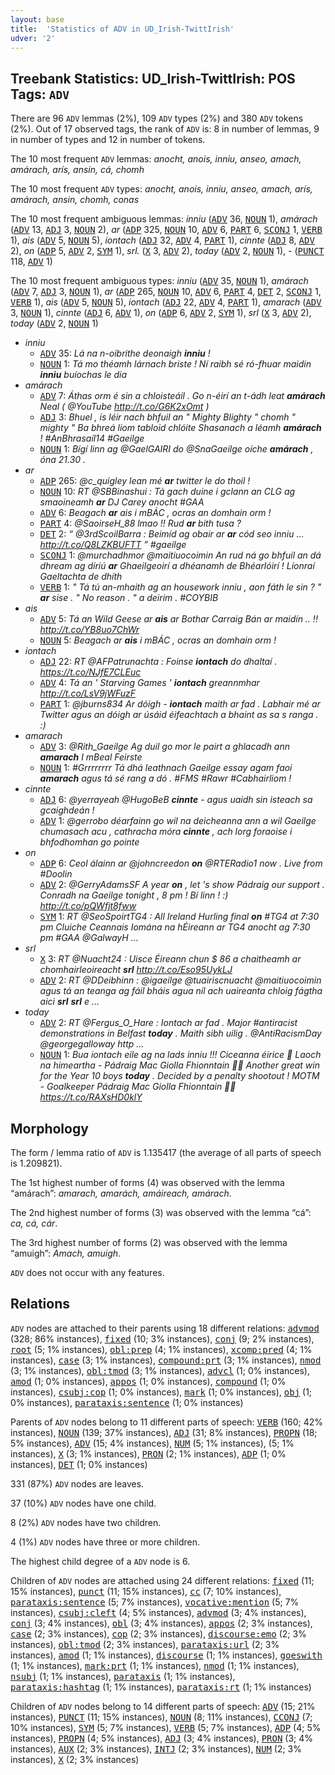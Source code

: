 ```yaml
---
layout: base
title:  'Statistics of ADV in UD_Irish-TwittIrish'
udver: '2'
---
```


## Treebank Statistics: UD_Irish-TwittIrish: POS Tags: `ADV`

There are 96 `ADV` lemmas (2%), 109 `ADV` types (2%) and 380 `ADV` tokens (2%).
Out of 17 observed tags, the rank of `ADV` is: 8 in number of lemmas, 9 in number of types and 12 in number of tokens.

The 10 most frequent `ADV` lemmas: <em>anocht, anois, inniu, anseo, amach, amárach, arís, ansin, cá, chomh</em>

The 10 most frequent `ADV` types:  <em>anocht, anois, inniu, anseo, amach, arís, amárach, ansin, chomh, conas</em>

The 10 most frequent ambiguous lemmas: <em>inniu</em> (<tt><a href="ga_twittirish-pos-ADV.html">ADV</a></tt> 36, <tt><a href="ga_twittirish-pos-NOUN.html">NOUN</a></tt> 1), <em>amárach</em> (<tt><a href="ga_twittirish-pos-ADV.html">ADV</a></tt> 13, <tt><a href="ga_twittirish-pos-ADJ.html">ADJ</a></tt> 3, <tt><a href="ga_twittirish-pos-NOUN.html">NOUN</a></tt> 2), <em>ar</em> (<tt><a href="ga_twittirish-pos-ADP.html">ADP</a></tt> 325, <tt><a href="ga_twittirish-pos-NOUN.html">NOUN</a></tt> 10, <tt><a href="ga_twittirish-pos-ADV.html">ADV</a></tt> 6, <tt><a href="ga_twittirish-pos-PART.html">PART</a></tt> 6, <tt><a href="ga_twittirish-pos-SCONJ.html">SCONJ</a></tt> 1, <tt><a href="ga_twittirish-pos-VERB.html">VERB</a></tt> 1), <em>ais</em> (<tt><a href="ga_twittirish-pos-ADV.html">ADV</a></tt> 5, <tt><a href="ga_twittirish-pos-NOUN.html">NOUN</a></tt> 5), <em>iontach</em> (<tt><a href="ga_twittirish-pos-ADJ.html">ADJ</a></tt> 32, <tt><a href="ga_twittirish-pos-ADV.html">ADV</a></tt> 4, <tt><a href="ga_twittirish-pos-PART.html">PART</a></tt> 1), <em>cinnte</em> (<tt><a href="ga_twittirish-pos-ADJ.html">ADJ</a></tt> 8, <tt><a href="ga_twittirish-pos-ADV.html">ADV</a></tt> 2), <em>on</em> (<tt><a href="ga_twittirish-pos-ADP.html">ADP</a></tt> 5, <tt><a href="ga_twittirish-pos-ADV.html">ADV</a></tt> 2, <tt><a href="ga_twittirish-pos-SYM.html">SYM</a></tt> 1), <em>srl.</em> (<tt><a href="ga_twittirish-pos-X.html">X</a></tt> 3, <tt><a href="ga_twittirish-pos-ADV.html">ADV</a></tt> 2), <em>today</em> (<tt><a href="ga_twittirish-pos-ADV.html">ADV</a></tt> 2, <tt><a href="ga_twittirish-pos-NOUN.html">NOUN</a></tt> 1), <em>-</em> (<tt><a href="ga_twittirish-pos-PUNCT.html">PUNCT</a></tt> 118, <tt><a href="ga_twittirish-pos-ADV.html">ADV</a></tt> 1)

The 10 most frequent ambiguous types:  <em>inniu</em> (<tt><a href="ga_twittirish-pos-ADV.html">ADV</a></tt> 35, <tt><a href="ga_twittirish-pos-NOUN.html">NOUN</a></tt> 1), <em>amárach</em> (<tt><a href="ga_twittirish-pos-ADV.html">ADV</a></tt> 7, <tt><a href="ga_twittirish-pos-ADJ.html">ADJ</a></tt> 3, <tt><a href="ga_twittirish-pos-NOUN.html">NOUN</a></tt> 1), <em>ar</em> (<tt><a href="ga_twittirish-pos-ADP.html">ADP</a></tt> 265, <tt><a href="ga_twittirish-pos-NOUN.html">NOUN</a></tt> 10, <tt><a href="ga_twittirish-pos-ADV.html">ADV</a></tt> 6, <tt><a href="ga_twittirish-pos-PART.html">PART</a></tt> 4, <tt><a href="ga_twittirish-pos-DET.html">DET</a></tt> 2, <tt><a href="ga_twittirish-pos-SCONJ.html">SCONJ</a></tt> 1, <tt><a href="ga_twittirish-pos-VERB.html">VERB</a></tt> 1), <em>ais</em> (<tt><a href="ga_twittirish-pos-ADV.html">ADV</a></tt> 5, <tt><a href="ga_twittirish-pos-NOUN.html">NOUN</a></tt> 5), <em>iontach</em> (<tt><a href="ga_twittirish-pos-ADJ.html">ADJ</a></tt> 22, <tt><a href="ga_twittirish-pos-ADV.html">ADV</a></tt> 4, <tt><a href="ga_twittirish-pos-PART.html">PART</a></tt> 1), <em>amarach</em> (<tt><a href="ga_twittirish-pos-ADV.html">ADV</a></tt> 3, <tt><a href="ga_twittirish-pos-NOUN.html">NOUN</a></tt> 1), <em>cinnte</em> (<tt><a href="ga_twittirish-pos-ADJ.html">ADJ</a></tt> 6, <tt><a href="ga_twittirish-pos-ADV.html">ADV</a></tt> 1), <em>on</em> (<tt><a href="ga_twittirish-pos-ADP.html">ADP</a></tt> 6, <tt><a href="ga_twittirish-pos-ADV.html">ADV</a></tt> 2, <tt><a href="ga_twittirish-pos-SYM.html">SYM</a></tt> 1), <em>srl</em> (<tt><a href="ga_twittirish-pos-X.html">X</a></tt> 3, <tt><a href="ga_twittirish-pos-ADV.html">ADV</a></tt> 2), <em>today</em> (<tt><a href="ga_twittirish-pos-ADV.html">ADV</a></tt> 2, <tt><a href="ga_twittirish-pos-NOUN.html">NOUN</a></tt> 1)


* <em>inniu</em>
  * <tt><a href="ga_twittirish-pos-ADV.html">ADV</a></tt> 35: <em>Lá na n-oibrithe deonaigh <b>inniu</b> !</em>
  * <tt><a href="ga_twittirish-pos-NOUN.html">NOUN</a></tt> 1: <em>Tá mo théamh lárnach briste ! Ní raibh sé ró-fhuar maidin <b>inniu</b> buíochas le dia</em>
* <em>amárach</em>
  * <tt><a href="ga_twittirish-pos-ADV.html">ADV</a></tt> 7: <em>Áthas orm é sin a chloisteáil . Go n-éirí an t-ádh leat <b>amárach</b> Neal ( @YouTube http://t.co/G6K2xOmt )</em>
  * <tt><a href="ga_twittirish-pos-ADJ.html">ADJ</a></tt> 3: <em>Bhuel , is léir nach bhfuil an " Mighty Blighty " chomh " mighty " Ba bhreá liom tabloid chlóite Shasanach a léamh <b>amárach</b> ! #AnBhrasaíl14 #Gaeilge</em>
  * <tt><a href="ga_twittirish-pos-NOUN.html">NOUN</a></tt> 1: <em>Bígí linn ag @GaelGAIRI do @SnaGaeilge oíche <b>amárach</b> , óna 21.30 .</em>
* <em>ar</em>
  * <tt><a href="ga_twittirish-pos-ADP.html">ADP</a></tt> 265: <em>@c_quigley lean mé <b>ar</b> twitter le do thoil !</em>
  * <tt><a href="ga_twittirish-pos-NOUN.html">NOUN</a></tt> 10: <em>RT @SBBinashui : Tá gach duine i gclann an CLG ag smaoineamh <b>ar</b> DJ Carey anocht #GAA</em>
  * <tt><a href="ga_twittirish-pos-ADV.html">ADV</a></tt> 6: <em>Beagach <b>ar</b> ais i mBÁC , ocras an domhain orm !</em>
  * <tt><a href="ga_twittirish-pos-PART.html">PART</a></tt> 4: <em>@SaoirseH_88 lmao !! Rud <b>ar</b> bith tusa ?</em>
  * <tt><a href="ga_twittirish-pos-DET.html">DET</a></tt> 2: <em>“ @3rdScoilBarra : Beimíd ag obair ar <b>ar</b> cód seo inniu ... http://t.co/Q8LZKBUFTT ” #gaeilge</em>
  * <tt><a href="ga_twittirish-pos-SCONJ.html">SCONJ</a></tt> 1: <em>@murchadhmor @maitiuocoimin An rud ná go bhfuil an dá dhream ag díriú <b>ar</b> Ghaeilgeoirí a dhéanamh de Bhéarlóirí ! Líonraí Gaeltachta de dhíth</em>
  * <tt><a href="ga_twittirish-pos-VERB.html">VERB</a></tt> 1: <em>" Tá tú an-mhaith ag an housework inniu , aon fáth le sin ? " <b>ar</b> sise . " No reason . " a deirim . #COYBIB</em>
* <em>ais</em>
  * <tt><a href="ga_twittirish-pos-ADV.html">ADV</a></tt> 5: <em>Tá an Wild Geese ar <b>ais</b> ar Bothar Carraig Bán ar maidín .. !! http://t.co/YB8uo7ChWr</em>
  * <tt><a href="ga_twittirish-pos-NOUN.html">NOUN</a></tt> 5: <em>Beagach ar <b>ais</b> i mBÁC , ocras an domhain orm !</em>
* <em>iontach</em>
  * <tt><a href="ga_twittirish-pos-ADJ.html">ADJ</a></tt> 22: <em>RT @AFPatrunachta : Foinse <b>iontach</b> do dhaltaí . https://t.co/NJfE7CLEuc</em>
  * <tt><a href="ga_twittirish-pos-ADV.html">ADV</a></tt> 4: <em>Tá an ' Starving Games ' <b>iontach</b> greannmhar http://t.co/LsV9jWFuzF</em>
  * <tt><a href="ga_twittirish-pos-PART.html">PART</a></tt> 1: <em>@jburns834 Ar dóigh - <b>iontach</b> maith ar fad . Labhair mé ar Twitter agus an dóigh ar úsáid éifeachtach a bhaint as sa s ranga . :)</em>
* <em>amarach</em>
  * <tt><a href="ga_twittirish-pos-ADV.html">ADV</a></tt> 3: <em>@Rith_Gaeilge Ag duil go mor le pairt a ghlacadh ann <b>amarach</b> I mBeal Feirste</em>
  * <tt><a href="ga_twittirish-pos-NOUN.html">NOUN</a></tt> 1: <em>#Grrrrrrrr Tá dhá leathnach Gaeilge essay agam faoi <b>amarach</b> agus tá sé rang a dó . #FMS #Rawr #Cabhairliom !</em>
* <em>cinnte</em>
  * <tt><a href="ga_twittirish-pos-ADJ.html">ADJ</a></tt> 6: <em>@yerrayeah @HugoBeB <b>cinnte</b> - agus uaidh sin isteach sa gcaighdeán !</em>
  * <tt><a href="ga_twittirish-pos-ADV.html">ADV</a></tt> 1: <em>@gerrobo déarfainn go wil na deicheanna ann a wil Gaeilge chumasach acu , cathracha móra <b>cinnte</b> , ach lorg foraoise i bhfodhomhan go pointe</em>
* <em>on</em>
  * <tt><a href="ga_twittirish-pos-ADP.html">ADP</a></tt> 6: <em>Ceol álainn ar @johncreedon <b>on</b> @RTERadio1 now . Live from #Doolin</em>
  * <tt><a href="ga_twittirish-pos-ADV.html">ADV</a></tt> 2: <em>@GerryAdamsSF A year <b>on</b> , let 's show Pádraig our support . Conradh na Gaeilge tonight , 8 pm ! Bí linn ! :) http://t.co/pQWfjt8fww</em>
  * <tt><a href="ga_twittirish-pos-SYM.html">SYM</a></tt> 1: <em>RT @SeoSpoirtTG4 : All Ireland Hurling final <b>on</b> #TG4 at 7:30 pm Cluiche Ceannais Iomána na hÉireann ar TG4 anocht ag 7:30 pm #GAA @GalwayH ...</em>
* <em>srl</em>
  * <tt><a href="ga_twittirish-pos-X.html">X</a></tt> 3: <em>RT @Nuacht24 : Uisce Éireann chun $ 86 a chaitheamh ar chomhairleoireacht <b>srl</b> http://t.co/Eso95UykLJ</em>
  * <tt><a href="ga_twittirish-pos-ADV.html">ADV</a></tt> 2: <em>RT @DDeibhinn : @igaeilge @tuairiscnuacht @maitiuocoimin agus tá an teanga ag fáil bháis agua níl ach uaireanta chloig fágtha aici <b>srl</b> <b>srl</b> e …</em>
* <em>today</em>
  * <tt><a href="ga_twittirish-pos-ADV.html">ADV</a></tt> 2: <em>RT @Fergus_O_Hare : Iontach ar fad . Major #antiracist demonstrations in Belfast <b>today</b> . Maith sibh uilig . @AntiRacismDay @georgegalloway http …</em>
  * <tt><a href="ga_twittirish-pos-NOUN.html">NOUN</a></tt> 1: <em>Bua iontach eile ag na lads inniu !!! Ciceanna éirice 👀 Laoch na himeartha - Pádraig Mac Giolla Fhionntain 🙌🏻 Another great win for the Year 10 boys <b>today</b> . Decided by a penalty shootout ! MOTM - Goalkeeper Pádraig Mac Giolla Fhionntain 🙌🏻 https://t.co/RAXsHD0klY</em>

## Morphology

The form / lemma ratio of `ADV` is 1.135417 (the average of all parts of speech is 1.209821).

The 1st highest number of forms (4) was observed with the lemma “amárach”: <em>amarach, amarách, amáireach, amárach</em>.

The 2nd highest number of forms (3) was observed with the lemma “cá”: <em>ca, cá, cár</em>.

The 3rd highest number of forms (2) was observed with the lemma “amuigh”: <em>Amach, amuigh</em>.

`ADV` does not occur with any features.


## Relations

`ADV` nodes are attached to their parents using 18 different relations: <tt><a href="ga_twittirish-dep-advmod.html">advmod</a></tt> (328; 86% instances), <tt><a href="ga_twittirish-dep-fixed.html">fixed</a></tt> (10; 3% instances), <tt><a href="ga_twittirish-dep-conj.html">conj</a></tt> (9; 2% instances), <tt><a href="ga_twittirish-dep-root.html">root</a></tt> (5; 1% instances), <tt><a href="ga_twittirish-dep-obl-prep.html">obl:prep</a></tt> (4; 1% instances), <tt><a href="ga_twittirish-dep-xcomp-pred.html">xcomp:pred</a></tt> (4; 1% instances), <tt><a href="ga_twittirish-dep-case.html">case</a></tt> (3; 1% instances), <tt><a href="ga_twittirish-dep-compound-prt.html">compound:prt</a></tt> (3; 1% instances), <tt><a href="ga_twittirish-dep-nmod.html">nmod</a></tt> (3; 1% instances), <tt><a href="ga_twittirish-dep-obl-tmod.html">obl:tmod</a></tt> (3; 1% instances), <tt><a href="ga_twittirish-dep-advcl.html">advcl</a></tt> (1; 0% instances), <tt><a href="ga_twittirish-dep-amod.html">amod</a></tt> (1; 0% instances), <tt><a href="ga_twittirish-dep-appos.html">appos</a></tt> (1; 0% instances), <tt><a href="ga_twittirish-dep-compound.html">compound</a></tt> (1; 0% instances), <tt><a href="ga_twittirish-dep-csubj-cop.html">csubj:cop</a></tt> (1; 0% instances), <tt><a href="ga_twittirish-dep-mark.html">mark</a></tt> (1; 0% instances), <tt><a href="ga_twittirish-dep-obj.html">obj</a></tt> (1; 0% instances), <tt><a href="ga_twittirish-dep-parataxis-sentence.html">parataxis:sentence</a></tt> (1; 0% instances)

Parents of `ADV` nodes belong to 11 different parts of speech: <tt><a href="ga_twittirish-pos-VERB.html">VERB</a></tt> (160; 42% instances), <tt><a href="ga_twittirish-pos-NOUN.html">NOUN</a></tt> (139; 37% instances), <tt><a href="ga_twittirish-pos-ADJ.html">ADJ</a></tt> (31; 8% instances), <tt><a href="ga_twittirish-pos-PROPN.html">PROPN</a></tt> (18; 5% instances), <tt><a href="ga_twittirish-pos-ADV.html">ADV</a></tt> (15; 4% instances), <tt><a href="ga_twittirish-pos-NUM.html">NUM</a></tt> (5; 1% instances),  (5; 1% instances), <tt><a href="ga_twittirish-pos-X.html">X</a></tt> (3; 1% instances), <tt><a href="ga_twittirish-pos-PRON.html">PRON</a></tt> (2; 1% instances), <tt><a href="ga_twittirish-pos-ADP.html">ADP</a></tt> (1; 0% instances), <tt><a href="ga_twittirish-pos-DET.html">DET</a></tt> (1; 0% instances)

331 (87%) `ADV` nodes are leaves.

37 (10%) `ADV` nodes have one child.

8 (2%) `ADV` nodes have two children.

4 (1%) `ADV` nodes have three or more children.

The highest child degree of a `ADV` node is 6.

Children of `ADV` nodes are attached using 24 different relations: <tt><a href="ga_twittirish-dep-fixed.html">fixed</a></tt> (11; 15% instances), <tt><a href="ga_twittirish-dep-punct.html">punct</a></tt> (11; 15% instances), <tt><a href="ga_twittirish-dep-cc.html">cc</a></tt> (7; 10% instances), <tt><a href="ga_twittirish-dep-parataxis-sentence.html">parataxis:sentence</a></tt> (5; 7% instances), <tt><a href="ga_twittirish-dep-vocative-mention.html">vocative:mention</a></tt> (5; 7% instances), <tt><a href="ga_twittirish-dep-csubj-cleft.html">csubj:cleft</a></tt> (4; 5% instances), <tt><a href="ga_twittirish-dep-advmod.html">advmod</a></tt> (3; 4% instances), <tt><a href="ga_twittirish-dep-conj.html">conj</a></tt> (3; 4% instances), <tt><a href="ga_twittirish-dep-obl.html">obl</a></tt> (3; 4% instances), <tt><a href="ga_twittirish-dep-appos.html">appos</a></tt> (2; 3% instances), <tt><a href="ga_twittirish-dep-case.html">case</a></tt> (2; 3% instances), <tt><a href="ga_twittirish-dep-cop.html">cop</a></tt> (2; 3% instances), <tt><a href="ga_twittirish-dep-discourse-emo.html">discourse:emo</a></tt> (2; 3% instances), <tt><a href="ga_twittirish-dep-obl-tmod.html">obl:tmod</a></tt> (2; 3% instances), <tt><a href="ga_twittirish-dep-parataxis-url.html">parataxis:url</a></tt> (2; 3% instances), <tt><a href="ga_twittirish-dep-amod.html">amod</a></tt> (1; 1% instances), <tt><a href="ga_twittirish-dep-discourse.html">discourse</a></tt> (1; 1% instances), <tt><a href="ga_twittirish-dep-goeswith.html">goeswith</a></tt> (1; 1% instances), <tt><a href="ga_twittirish-dep-mark-prt.html">mark:prt</a></tt> (1; 1% instances), <tt><a href="ga_twittirish-dep-nmod.html">nmod</a></tt> (1; 1% instances), <tt><a href="ga_twittirish-dep-nsubj.html">nsubj</a></tt> (1; 1% instances), <tt><a href="ga_twittirish-dep-parataxis.html">parataxis</a></tt> (1; 1% instances), <tt><a href="ga_twittirish-dep-parataxis-hashtag.html">parataxis:hashtag</a></tt> (1; 1% instances), <tt><a href="ga_twittirish-dep-parataxis-rt.html">parataxis:rt</a></tt> (1; 1% instances)

Children of `ADV` nodes belong to 14 different parts of speech: <tt><a href="ga_twittirish-pos-ADV.html">ADV</a></tt> (15; 21% instances), <tt><a href="ga_twittirish-pos-PUNCT.html">PUNCT</a></tt> (11; 15% instances), <tt><a href="ga_twittirish-pos-NOUN.html">NOUN</a></tt> (8; 11% instances), <tt><a href="ga_twittirish-pos-CCONJ.html">CCONJ</a></tt> (7; 10% instances), <tt><a href="ga_twittirish-pos-SYM.html">SYM</a></tt> (5; 7% instances), <tt><a href="ga_twittirish-pos-VERB.html">VERB</a></tt> (5; 7% instances), <tt><a href="ga_twittirish-pos-ADP.html">ADP</a></tt> (4; 5% instances), <tt><a href="ga_twittirish-pos-PROPN.html">PROPN</a></tt> (4; 5% instances), <tt><a href="ga_twittirish-pos-ADJ.html">ADJ</a></tt> (3; 4% instances), <tt><a href="ga_twittirish-pos-PRON.html">PRON</a></tt> (3; 4% instances), <tt><a href="ga_twittirish-pos-AUX.html">AUX</a></tt> (2; 3% instances), <tt><a href="ga_twittirish-pos-INTJ.html">INTJ</a></tt> (2; 3% instances), <tt><a href="ga_twittirish-pos-NUM.html">NUM</a></tt> (2; 3% instances), <tt><a href="ga_twittirish-pos-X.html">X</a></tt> (2; 3% instances)

